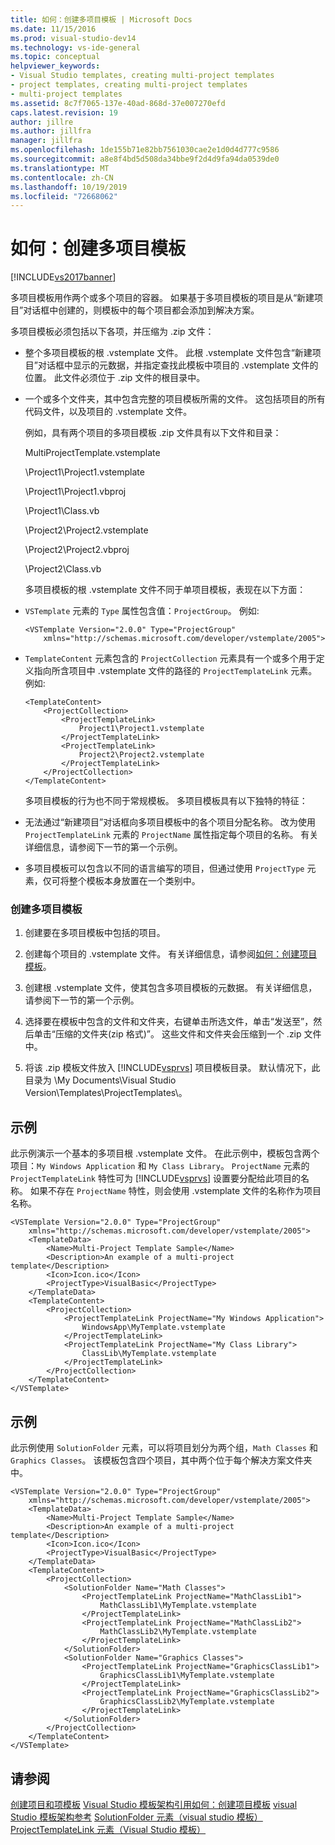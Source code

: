 ```yaml
---
title: 如何：创建多项目模板 | Microsoft Docs
ms.date: 11/15/2016
ms.prod: visual-studio-dev14
ms.technology: vs-ide-general
ms.topic: conceptual
helpviewer_keywords:
- Visual Studio templates, creating multi-project templates
- project templates, creating multi-project templates
- multi-project templates
ms.assetid: 8c7f7065-137e-40ad-868d-37e007270efd
caps.latest.revision: 19
author: jillre
ms.author: jillfra
manager: jillfra
ms.openlocfilehash: 1de155b71e82bb7561030cae2e1d0d4d777c9586
ms.sourcegitcommit: a8e8f4bd5d508da34bbe9f2d4d9fa94da0539de0
ms.translationtype: MT
ms.contentlocale: zh-CN
ms.lasthandoff: 10/19/2019
ms.locfileid: "72668062"
---
```

# <a name="how-to-create-multi-project-templates"></a>如何：创建多项目模板
[!INCLUDE[vs2017banner](../includes/vs2017banner.md)]

多项目模板用作两个或多个项目的容器。 如果基于多项目模板的项目是从“新建项目”对话框中创建的，则模板中的每个项目都会添加到解决方案。

 多项目模板必须包括以下各项，并压缩为 .zip 文件：

- 整个多项目模板的根 .vstemplate 文件。 此根 .vstemplate 文件包含“新建项目”对话框中显示的元数据，并指定查找此模板中项目的 .vstemplate 文件的位置。 此文件必须位于 .zip 文件的根目录中。

- 一个或多个文件夹，其中包含完整的项目模板所需的文件。 这包括项目的所有代码文件，以及项目的 .vstemplate 文件。

  例如，具有两个项目的多项目模板 .zip 文件具有以下文件和目录：

  MultiProjectTemplate.vstemplate

  \Project1\Project1.vstemplate

  \Project1\Project1.vbproj

  \Project1\Class.vb

  \Project2\Project2.vstemplate

  \Project2\Project2.vbproj

  \Project2\Class.vb

  多项目模板的根 .vstemplate 文件不同于单项目模板，表现在以下方面：

- `VSTemplate` 元素的 `Type` 属性包含值：`ProjectGroup`。 例如:

  ```
  <VSTemplate Version="2.0.0" Type="ProjectGroup"
      xmlns="http://schemas.microsoft.com/developer/vstemplate/2005">
  ```

- `TemplateContent` 元素包含的 `ProjectCollection` 元素具有一个或多个用于定义指向所含项目中 .vstemplate 文件的路径的 `ProjectTemplateLink` 元素。 例如:

  ```
  <TemplateContent>
      <ProjectCollection>
          <ProjectTemplateLink>
              Project1\Project1.vstemplate
          </ProjectTemplateLink>
          <ProjectTemplateLink>
              Project2\Project2.vstemplate
          </ProjectTemplateLink>
      </ProjectCollection>
  </TemplateContent>
  ```

  多项目模板的行为也不同于常规模板。 多项目模板具有以下独特的特征：

- 无法通过“新建项目”对话框向多项目模板中的各个项目分配名称。 改为使用 `ProjectTemplateLink` 元素的 `ProjectName` 属性指定每个项目的名称。 有关详细信息，请参阅下一节的第一个示例。

- 多项目模板可以包含以不同的语言编写的项目，但通过使用 `ProjectType` 元素，仅可将整个模板本身放置在一个类别中。

### <a name="to-create-a-multi-project-template"></a>创建多项目模板

1. 创建要在多项目模板中包括的项目。

2. 创建每个项目的 .vstemplate 文件。 有关详细信息，请参阅[如何：创建项目模板](../ide/how-to-create-project-templates.md)。

3. 创建根 .vstemplate 文件，使其包含多项目模板的元数据。 有关详细信息，请参阅下一节的第一个示例。

4. 选择要在模板中包含的文件和文件夹，右键单击所选文件，单击“发送至”，然后单击“压缩的文件夹(zip 格式)”。 这些文件和文件夹会压缩到一个 .zip 文件中。

5. 将该 .zip 模板文件放入 [!INCLUDE[vsprvs](../includes/vsprvs-md.md)] 项目模板目录。 默认情况下，此目录为 \My Documents\Visual Studio Version\Templates\ProjectTemplates\\。

## <a name="example"></a>示例
 此示例演示一个基本的多项目根 .vstemplate 文件。 在此示例中，模板包含两个项目：`My Windows Application` 和 `My Class Library`。 `ProjectName` 元素的 `ProjectTemplateLink` 特性可为 [!INCLUDE[vsprvs](../includes/vsprvs-md.md)] 设置要分配给此项目的名称。 如果不存在 `ProjectName` 特性，则会使用 .vstemplate 文件的名称作为项目名称。

```
<VSTemplate Version="2.0.0" Type="ProjectGroup"
    xmlns="http://schemas.microsoft.com/developer/vstemplate/2005">
    <TemplateData>
        <Name>Multi-Project Template Sample</Name>
        <Description>An example of a multi-project template</Description>
        <Icon>Icon.ico</Icon>
        <ProjectType>VisualBasic</ProjectType>
    </TemplateData>
    <TemplateContent>
        <ProjectCollection>
            <ProjectTemplateLink ProjectName="My Windows Application">
                WindowsApp\MyTemplate.vstemplate
            </ProjectTemplateLink>
            <ProjectTemplateLink ProjectName="My Class Library">
                ClassLib\MyTemplate.vstemplate
            </ProjectTemplateLink>
        </ProjectCollection>
    </TemplateContent>
</VSTemplate>
```

## <a name="example"></a>示例
 此示例使用 `SolutionFolder` 元素，可以将项目划分为两个组，`Math Classes` 和 `Graphics Classes`。 该模板包含四个项目，其中两个位于每个解决方案文件夹中。

```
<VSTemplate Version="2.0.0" Type="ProjectGroup"
    xmlns="http://schemas.microsoft.com/developer/vstemplate/2005">
    <TemplateData>
        <Name>Multi-Project Template Sample</Name>
        <Description>An example of a multi-project template</Description>
        <Icon>Icon.ico</Icon>
        <ProjectType>VisualBasic</ProjectType>
    </TemplateData>
    <TemplateContent>
        <ProjectCollection>
            <SolutionFolder Name="Math Classes">
                <ProjectTemplateLink ProjectName="MathClassLib1">
                    MathClassLib1\MyTemplate.vstemplate
                </ProjectTemplateLink>
                <ProjectTemplateLink ProjectName="MathClassLib2">
                    MathClassLib2\MyTemplate.vstemplate
                </ProjectTemplateLink>
            </SolutionFolder>
            <SolutionFolder Name="Graphics Classes">
                <ProjectTemplateLink ProjectName="GraphicsClassLib1">
                    GraphicsClassLib1\MyTemplate.vstemplate
                </ProjectTemplateLink>
                <ProjectTemplateLink ProjectName="GraphicsClassLib2">
                    GraphicsClassLib2\MyTemplate.vstemplate
                </ProjectTemplateLink>
            </SolutionFolder>
        </ProjectCollection>
    </TemplateContent>
</VSTemplate>
```

## <a name="see-also"></a>请参阅
 [创建项目和项模板](../ide/creating-project-and-item-templates.md) [Visual Studio 模板架构引用](../extensibility/visual-studio-template-schema-reference.md)[如何：创建项目模板](../ide/how-to-create-project-templates.md) [visual Studio 模板架构参考](../extensibility/visual-studio-template-schema-reference.md) [SolutionFolder 元素（visual studio 模板）](../extensibility/solutionfolder-element-visual-studio-templates.md) [ProjectTemplateLink 元素（Visual Studio 模板）](../extensibility/projecttemplatelink-element-visual-studio-templates.md)
